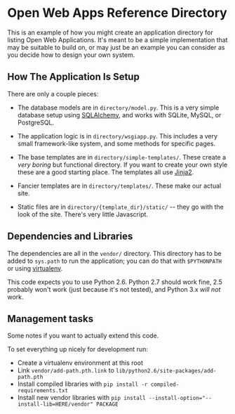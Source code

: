 # Open Web Apps Reference Directory

This is an example of how you might create an application directory
for listing Open Web Applications.  It's meant to be a simple implementation that may be suitable to build on, or may just be an example you can consider as you decide how to design your own system.

## How The Application Is Setup

There are only a couple pieces:

- The database models are in `directory/model.py`.  This is a very simple database setup using [SQLAlchemy](http://www.sqlalchemy.org/), and works with SQLite, MySQL, or PostgreSQL.

- The application logic is in `directory/wsgiapp.py`.  This includes a very small framework-like system, and some methods for specific pages.

- The base templates are in `directory/simple-templates/`.  These create a *very boring* but functional directory.  If you want to create your own style these are a good starting place.  The templates all use [Jinja2](http://jinja.pocoo.org/).

- Fancier templates are in `directory/templates/`.  These make our actual site.

- Static files are in `directory/{template_dir}/static/` -- they go with the look of the site.  There's very little Javascript.

## Dependencies and Libraries

The dependencies are all in the `vendor/` directory.  This directory has to be added to `sys.path` to run the application; you can do that with `$PYTHONPATH` or using [virtualenv](http://virtualenv.openplans.org).

This code expects you to use Python 2.6.  Python 2.7 should work fine, 2.5 probably won't work (just because it's not tested), and Python 3.x *will not* work.

## Management tasks

Some notes if you want to actually extend this code.

To set everything up nicely for development run:

- Create a virtualenv environment at this root
- Link `vendor/add-path.pth.link` to `lib/python2.6/site-packages/add-path.pth`
- Install compiled libraries with `pip install -r compiled-requirements.txt`
- Install new vendor libraries with `pip install --install-option="--install-lib=HERE/vendor" PACKAGE`
